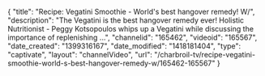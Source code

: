 {
    "title": "Recipe: Vegatini Smoothie - World's best hangover remedy! W\/",
    "description": "The Vegatini is the best hangover remedy ever! Holistic Nutritionist - Peggy Kotsopoulos whips up a Vegatini while discussing the importance of replenishing ...",
    "channelid": "165462",
    "videoid": "165567",
    "date_created": "1399316167",
    "date_modified": "1418181404",
    "type": "captivate",
    "layout": "channelVideo",
    "url": "\/charbroil-tv\/recipe-vegatini-smoothie-world-s-best-hangover-remedy-w\/165462-165567"
}